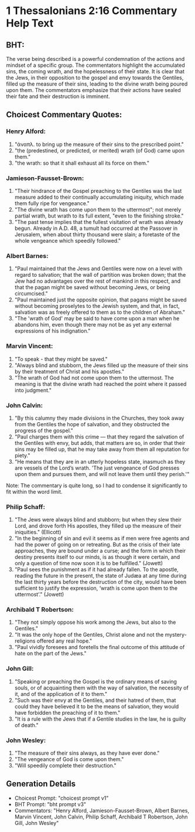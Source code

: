 # 1 Thessalonians 2:16 Commentary Help Text

## BHT:
The verse being described is a powerful condemnation of the actions and mindset of a specific group. The commentators highlight the accumulated sins, the coming wrath, and the hopelessness of their state. It is clear that the Jews, in their opposition to the gospel and envy towards the Gentiles, filled up the measure of their sins, leading to the divine wrath being poured upon them. The commentators emphasize that their actions have sealed their fate and their destruction is imminent.

## Choicest Commentary Quotes:
### Henry Alford:
1. "ἀναπλ. to bring up the measure of their sins to the prescribed point."
2. "the (predestined, or predicted, or merited) wrath (of God) came upon them."
3. "the wrath: so that it shall exhaust all its force on them."

### Jamieson-Fausset-Brown:
1. "Their hindrance of the Gospel preaching to the Gentiles was the last measure added to their continually accumulating iniquity, which made them fully ripe for vengeance."
2. "The divine wrath has come upon them to the uttermost"; not merely partial wrath, but wrath to its full extent, "even to the finishing stroke."
3. "The past tense implies that the fullest visitation of wrath was already begun. Already in A.D. 48, a tumult had occurred at the Passover in Jerusalem, when about thirty thousand were slain; a foretaste of the whole vengeance which speedily followed."

### Albert Barnes:
1. "Paul maintained that the Jews and Gentiles were now on a level with regard to salvation; that the wall of partition was broken down; that the Jew had no advantages over the rest of mankind in this respect, and that the pagan might be saved without becoming Jews, or being circumcised."
2. "Paul maintained just the opposite opinion, that pagans might be saved without becoming proselytes to the Jewish system, and that, in fact, salvation was as freely offered to them as to the children of Abraham."
3. "The 'wrath of God' may be said to have come upon a man when he abandons him, even though there may not be as yet any external expressions of his indignation."

### Marvin Vincent:
1. "To speak - that they might be saved." 
2. "Always blind and stubborn, the Jews filled up the measure of their sins by their treatment of Christ and his apostles." 
3. "The wrath of God had not come upon them to the uttermost. The meaning is that the divine wrath had reached the point where it passed into judgment."

### John Calvin:
1. "By this calumny they made divisions in the Churches, they took away from the Gentiles the hope of salvation, and they obstructed the progress of the gospel."
2. "Paul charges them with this crime — that they regard the salvation of the Gentiles with envy, but adds, that matters are so, in order that their sins may be filled up, that he may take away from them all reputation for piety."
3. "He means that they are in an utterly hopeless state, inasmuch as they are vessels of the Lord’s wrath. 'The just vengeance of God presses upon them and pursues them, and will not leave them until they perish.'"

Note: The commentary is quite long, so I had to condense it significantly to fit within the word limit.

### Philip Schaff:
1. "The Jews were always blind and stubborn; but when they slew their Lord, and drove forth His apostles, they filled up the measure of their iniquities." (Ellicott)
2. "In the beginning of sin and evil it seems as if men were free agents and had the power of going on or retreating. But as the crisis of their late approaches, they are bound under a curse; and the form in which their destiny presents itself to our minds, is as though it were certain, and only a question of time now soon it is to be fulfilled." (Jowett)
3. "Paul sees the punishment as if it had already fallen. To the apostle, reading the future in the present, the state of Judæa at any time during the last thirty years before the destruction of the city, would have been sufficient to justify the expression, ‘wrath is come upon them to the uttermost’." (Jowett)

### Archibald T Robertson:
1. "They not simply oppose his work among the Jews, but also to the Gentiles." 
2. "It was the only hope of the Gentiles, Christ alone and not the mystery-religions offered any real hope." 
3. "Paul vividly foresees and foretells the final outcome of this attitude of hate on the part of the Jews."

### John Gill:
1. "Speaking or preaching the Gospel is the ordinary means of saving souls, or of acquainting them with the way of salvation, the necessity of it, and of the application of it to them."
2. "Such was their envy at the Gentiles, and their hatred of them, that could they have believed it to be the means of salvation, they would have forbidden the preaching of it to them."
3. "It is a rule with the Jews that if a Gentile studies in the law, he is guilty of death."

### John Wesley:
1. "The measure of their sins always, as they have ever done." 
2. "The vengeance of God is come upon them." 
3. "Will speedily complete their destruction."


## Generation Details
- Choicest Prompt: "choicest prompt v1"
- BHT Prompt: "bht prompt v3"
- Commentators: "Henry Alford, Jamieson-Fausset-Brown, Albert Barnes, Marvin Vincent, John Calvin, Philip Schaff, Archibald T Robertson, John Gill, John Wesley"
